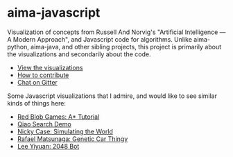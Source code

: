 # aima-javascript
Visualization of concepts from Russell And Norvig's "Artificial Intelligence — A Modern Approach", and Javascript code for algorithms. Unlike aima-python, aima-java, and other sibling projects, this project is primarily about the visualizations and secondarily about the code.

- [View the visualizations](http://aimacode.github.io/aima-javascript/)
- [How to contribute](https://github.com/aimacode/aima-javascript/wiki/How-to-Contribute)
- [Chat on Gitter](https://gitter.im/aimacode/Lobby)

Some Javascript visualizations that I admire, and would like to see similar kinds of things here:
- [Red Blob Games: A* Tutorial](http://www.redblobgames.com/pathfinding/a-star/introduction.html)
- [Qiao Search Demo](https://qiao.github.io/PathFinding.js/visual/)
- [Nicky Case: Simulating the World](http://ncase.me/simulating/)
- [Rafael Matsunaga: Genetic Car Thingy](http://rednuht.org/genetic_cars_2/)
- [Lee Yiyuan: 2048 Bot](http://leeyiyuan.github.io/2048ai/)
